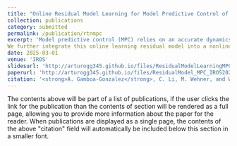 ```yaml
---
title: "Online Residual Model Learning for Model Predictive Control of Autonomous Surface Vehicles in Real-World Environments"
collection: publications
category: submitted
permalink: /publication/rtnmpc
excerpt: 'Model predictive control (MPC) relies on an accurate dynamics model to achieve precise and safe robot operation. In complex and dynamic aquatic environments, developing an accurate model that captures hydrodynamic details and accounts for environmental disturbances like waves, currents, and winds is challenging for aquatic robots. In this paper, we propose an online residual model learning framework for MPC, which leverages approximate models to learn complex unmodeled dynamics and environmental disturbances in dynamic aquatic environments. We integrate offline learning from previous simulation experience with online learning from the robot's real-time interactions with the environments. These three components—residual modeling, offline learning, and online learning—enable a highly sample-efficient learning process, allowing for accurate real-time inference of model dynamics in complex and dynamic conditions. 
We further integrate this online learning residual model into a nonlinear model predictive controller, enabling it to actively choose the optimal control actions that optimize the control performance. Extensive simulations and real-world experiments with an autonomous surface vehicle demonstrate that our residual model learning MPC significantly outperforms conventional MPCs in dynamic field environments.'
date: 2025-03-01
venue: 'IROS'
slidesurl: 'http://arturogg345.github.io/files/ResidualModelLearningMPC_IROS_Video_v4.pdf'
paperurl: 'http://arturogg345.github.io/files/ResidualModel_MPC_IROS2025.pdf'
citation: '<strong>A. Gamboa-Gonzalez</strong>, C. Li, M. Wehner, and W. Wang, "Online Residual Model Learning for Model Predictive Control of Autonomous Surface Vehicles in Real-World Environments," pending review.'
---
```


The contents above will be part of a list of publications, if the user clicks the link for the publication than the contents of section will be rendered as a full page, allowing you to provide more information about the paper for the reader. When publications are displayed as a single page, the contents of the above "citation" field will automatically be included below this section in a smaller font.